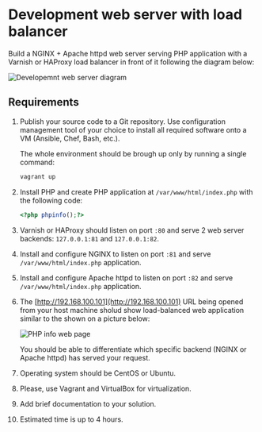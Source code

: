 # Development web server with load balancer

Build a NGINX + Apache httpd web server serving PHP application with a Varnish
or HAProxy load balancer in front of it following the diagram below:

![Developemnt web server diagram](images/diagram.png)

## Requirements

1. Publish your source code to a Git repository. Use configuration management
   tool of your choice to install all required software onto a VM (Ansible,
   Chef, Bash, etc.).

   The whole environment should be brough up only by running a single command:

   ```bash
   vagrant up
   ```

2. Install PHP and create PHP application at `/var/www/html/index.php` with the
   following code:

   ```php
   <?php phpinfo();?>
   ```

3. Varnish or HAProxy should listen on port `:80` and serve 2 web server
   backends: `127.0.0.1:81` and `127.0.0.1:82`.

4. Install and configure NGINX to listen on port `:81` and serve
   `/var/www/html/index.php` application.

5. Install and configure Apache httpd to listen on port `:82` and serve
   `/var/www/html/index.php` application.

6. The [http://192.168.100.101](http://192.168.100.101) URL being opened from
   your host machine sholud show load-balanced web application similar to the
   shown on a picture below:

   ![PHP info web page](images/phpinfo.png)

   You should be able to differentiate which specific backend (NGINX or Apache
   httpd) has served your request.

7. Operating system should be CentOS or Ubuntu.

8. Please, use Vagrant and VirtualBox for virtualization.

9. Add brief documentation to your solution.

10. Estimated time is up to 4 hours.
